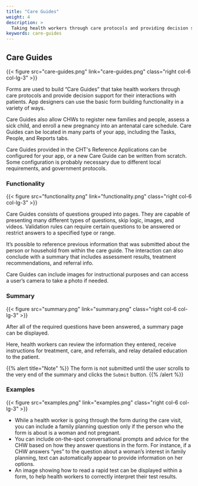 ```yaml
---
title: "Care Guides"
weight: 4
description: >
  Taking health workers through care protocols and providing decision support
keywords: care-guides
---
```


## Care Guides

{{< figure src="care-guides.png" link="care-guides.png" class="right col-6 col-lg-3" >}}

Forms are used to build “Care Guides” that take health workers through care protocols and provide decision support for their interactions with patients. App designers can use the basic form building functionality in a variety of ways. 

Care Guides also allow CHWs to register new families and people, assess a sick child, and enroll a new pregnancy into an antenatal care schedule. Care Guides can be located in many parts of your app, including the Tasks, People, and Reports tabs. 

Care Guides provided in the CHT's Reference Applications can be configured for your app, or a new Care Guide can be written from scratch. Some configuration is probably necessary due to different local requirements, and government protocols.

### Functionality

{{< figure src="functionality.png" link="functionality.png" class="right col-6 col-lg-3" >}}

Care Guides consists of questions grouped into pages. They are capable of presenting many different types of questions, skip logic, images, and videos. Validation rules can require certain questions to be answered or restrict answers to a specified type or range. 

It’s possible to reference previous information that was submitted about the person or household from within the care guide. The interaction can also conclude with a summary that includes assessment results, treatment recommendations, and referral info. 

Care Guides can include images for instructional purposes and can access a user’s camera to take a photo if needed.

### Summary

{{< figure src="summary.png" link="summary.png" class="right col-6 col-lg-3" >}}

After all of the required questions have been answered, a summary page can be displayed. 

Here, health workers can review the information they entered, receive instructions for treatment, care, and referrals, and relay detailed education to the patient.

{{% alert title="Note" %}}
The form is not submitted until the user scrolls to the very end of the summary and clicks the `Submit` button.
{{% /alert %}}

### Examples

{{< figure src="examples.png" link="examples.png" class="right col-6 col-lg-3" >}}

- While a health worker is going through the form during the care visit, you can include a family planning question only if the person who the form is about is a woman and not pregnant.
- You can include on-the-spot conversational prompts and advice for the CHW based on how they answer questions in the form. For instance, if a CHW answers “yes” to the question about a woman’s interest in family planning, text can automatically appear to provide information on her options.
- An image showing how to read a rapid test can be displayed within a form, to help health workers to correctly interpret their test results.
